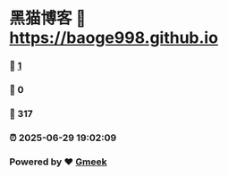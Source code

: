 # 黑猫博客 :link: https://baoge998.github.io 
### :page_facing_up: [1](https://baoge998.github.io/tag.html) 
### :speech_balloon: 0 
### :hibiscus: 317 
### :alarm_clock: 2025-06-29 19:02:09 
### Powered by :heart: [Gmeek](https://github.com/Meekdai/Gmeek)

